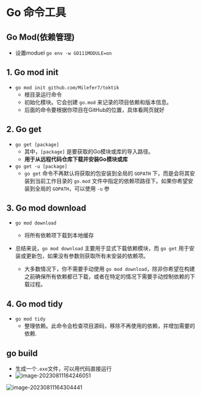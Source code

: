# Go 命令工具

## Go Mod(依赖管理)

* 设置moduel `go env -w GO111MODULE=on`

## 1. Go mod init

* `go mod init github.com/Milefer7/toktik`
  * 根目录运行命令
  * 初始化模块。它会创建 `go.mod` 来记录的项目依赖和版本信息。
  * 后面的命令要根据你项目在GitHub的位置，具体看网页就好

## 2. Go get

* `go get [package]`
  * 其中，`[package]` 是要获取的Go模块或库的导入路径。
  * **用于从远程代码仓库下载并安装Go模块或库**
* `go get -u [package]`
  * `go get` 命令不再默认将获取的包安装到全局的 `GOPATH` 下，而是会将其安装到当前工作目录的 `go.mod` 文件中指定的依赖项路径下。如果你希望安装到全局的 `GOPATH`，可以使用 `-u` 参

## 3. Go mod download

* `go mod download `  
  * 将所有依赖项下载到本地缓存

* 总结来说，`go mod download` 主要用于显式下载依赖模块，而 `go get` 用于安装或更新包，如果没有参数则获取所有未安装的依赖项。
  * 大多数情况下，你不需要手动使用 `go mod download`，除非你希望在构建之前确保所有依赖都已下载，或者在特定的情况下需要手动控制依赖的下载过程。

## 4. Go mod tidy

* `go mod tidy`
  * 整理依赖。此命令会检查项目源码，移除不再使用的依赖，并增加需要的依赖.

## go build

* 生成一个`.exe`文件，可以用代码直接运行
* ![image-20230811164246051](C:\Users\hello\AppData\Roaming\Typora\typora-user-images\image-20230811164246051.png)

![image-20230811164304441](C:\Users\hello\AppData\Roaming\Typora\typora-user-images\image-20230811164304441.png)

